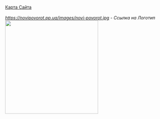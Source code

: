 <a href="https://novipovorot.pp.ua/sitemap.html">Карта Сайта</a><br><br>
<i>https://novipovorot.pp.ua/images/novi-povorot.jpg - Ссылка на Логотип</i><br>
<img src="https://novipovorot.pp.ua/images/novi-povorot.jpg" width="300px">


